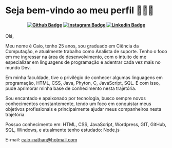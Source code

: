 # Seja bem-vindo ao meu perfil  👨🏻‍💻

<h4 align="center">
 
[![Github Badge](https://img.shields.io/badge/-Facebook-blue?style=for-the-badge&logo=Facebook&logoColor=white&link=https://github.com/arthurspk)](https://www.facebook.com/caio.nathan.3/)
[![Instagram Badge](https://img.shields.io/badge/Instagram-E4405F?style=for-the-badge&logo=instagram&logoColor=white)](https://www.instagram.com/caaio_nathan/)
[![Linkedin Badge](https://img.shields.io/badge/-Linkedin-blue?style=for-the-badge&logo=Linkedin&logoColor=white&link=https://github.com/arthurspk)](https://www.linkedin.com/in/caio-nathan-nunes/)
  
</h4>

Olá, 

Meu nome é Caio, tenho 25 anos, sou graduado em Ciência da Computação, e atualmente trabalho como Analista de suporte. Tenho o foco em me ingressar na área de desenvolvimento, com o intuito de me especializar em linguagens de programação e adentrar cada vez mais no mundo Dev. 

Em minha faculdade, tive o privilégio de conhecer algumas linguagens em programação, HTML, CSS, Java, Phyton, C, JavaScript, SQL. E com isso, pude aprimorar minha base de conhecimento nesta trajetória. 

Sou encantado e apaixonado por tecnologia, busco sempre novos conhecimentos constantemente, tendo um foco em conquistar meus objetivos profissionais e principalmente ajudar meus companheiros nesta trajetória.


Possuo conhecimento em: HTML, CSS, JavaScript, Wordpress, GIT, GitHub, SQL, Windows, e atualmente tenho estudado: Node.js 
  

E-mail: caio-nathan@hotmail.com

